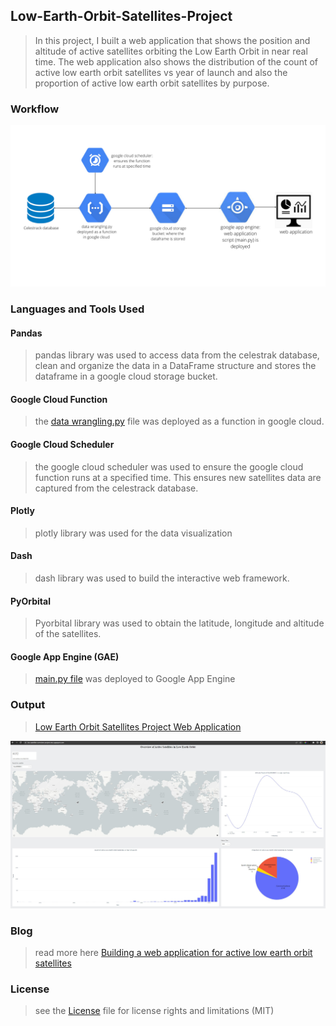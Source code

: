 ## Low-Earth-Orbit-Satellites-Project

> In this project, I built a web application that shows the position and altitude of active satellites orbiting the Low Earth Orbit in near real time. The web application also shows the distribution of the count of active low earth orbit satellites vs year of launch and also the proportion of active low earth orbit satellites by purpose.

### Workflow
![](https://github.com/0ladayo/Low-Earth-Orbit-Satellites-Project/blob/master/Workflow.png)

### Languages and Tools Used

#### Pandas

> pandas library was used to access data from the celestrak database, clean and organize the data in a DataFrame structure and stores the dataframe in a google cloud storage bucket.

#### Google Cloud Function

> the [data wrangling.py](https://github.com/0ladayo/Low-Earth-Orbit-Satellites-Project/blob/master/ETL%20folder/data%20wrangling.py) file was deployed as a function in google cloud. 

#### Google Cloud Scheduler

> the google cloud scheduler was used to ensure the google cloud function runs at a specified time. This ensures new satellites data are captured from the celestrack database.

#### Plotly

> plotly library was used for the data visualization

#### Dash

> dash library was used to build the interactive web framework.

#### PyOrbital

> Pyorbital library was used to obtain the latitude, longitude and altitude of the satellites.

#### Google App Engine (GAE)

> [main.py file](https://github.com/0ladayo/Low-Earth-Orbit-Satellites-Project/blob/master/Dash-Plotly/main.py) was deployed to Google App Engine


### Output

>[Low Earth Orbit Satellites Project Web Application](https://leo-satellite-overview-project.nw.r.appspot.com/)

![](https://github.com/0ladayo/Low-Earth-Orbit-Satellites-Project/blob/master/web%20app.jpg)

### Blog

> read more here [Building a web application for active low earth orbit satellites](https://medium.com/@Oladayo/building-a-web-application-for-active-low-earth-orbit-satellites-74fcafb16df)

### License

> see the [License](https://github.com/0ladayo/Low-Earth-Orbit-Satellites-Project/blob/master/LICENSE.txt) file for license rights and limitations (MIT)
